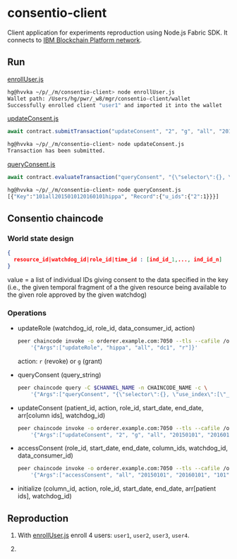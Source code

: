 # consentio-client

Client application for experiments reproduction using Node.js Fabric SDK.
It connects to [IBM Blockchain Platform network](https://cloud.ibm.com/docs/blockchain?topic=blockchain-ibp-console-app).

## Run

[enrollUser.js](./enrollUser.js)
```bash
hg@hvvka ~/p/_/m/consentio-client> node enrollUser.js                                                                                                                                     1 master!?
Wallet path: /Users/hg/pwr/_w8/mgr/consentio-client/wallet
Successfully enrolled client "user1" and imported it into the wallet
```

[updateConsent.js](updateConsent.js)
```js
await contract.submitTransaction("updateConsent", "2", "g", "all", "20150101", "20160101", "101", "hippa");
```

```bash
hg@hvvka ~/p/_/m/consentio-client> node updateConsent.js                                                                                                                                          1 master!
Transaction has been submitted.
```

[queryConsent.js](queryConsent.js)
```js
await contract.evaluateTransaction("queryConsent", "{\"selector\":{}, \"use_index\":[\"_design/indexConsentDoc\", \"indexConsent\"]}");
```

```bash
hg@hvvka ~/p/_/m/consentio-client> node queryConsent.js                                                                                                                                             master!
[{"Key":"101all2015010120160101hippa", "Record":{"u_ids":{"2":1}}}]
```

## Consentio chaincode

### World state design

```json
{ 
  resource_id|watchdog_id|role_id|time_id : [ind_id_1,..., ind_id_n]
}
```

value = a list of individual IDs giving consent to the data specified in the key (i.e., the given temporal fragment of a the given resource being available to the given role approved by the given watchdog)

### Operations

- updateRole (watchdog_id, role_id, data_consumer_id, action)

    ```bash
    peer chaincode invoke -o orderer.example.com:7050 --tls --cafile /opt/gopath/src/github.com/hyperledger/fabric/peer/crypto/ordererOrganizations/example.com/orderers/orderer.example.com/msp/tlscacerts/tlsca.example.com-cert.pem -C $CHANNEL_NAME -n CHAINCODE_NAME -c \
        '{"Args":["updateRole", "hippa", "all", "dc1", "r"]}'
    ```
  
    action: `r` (revoke) or `g` (grant)

- queryConsent (query_string)

    ```bash
    peer chaincode query -C $CHANNEL_NAME -n CHAINCODE_NAME -c \
        '{"Args":["queryConsent", "{\"selector\":{}, \"use_index\":[\"_design/indexConsentDoc\", \"indexConsent\"]}"]}'
    ```

- updateConsent (patient_id, action, role_id, start_date, end_date, arr[column ids], watchdog_id)

    ```bash
    peer chaincode invoke -o orderer.example.com:7050 --tls --cafile /opt/gopath/src/github.com/hyperledger/fabric/peer/crypto/ordererOrganizations/example.com/orderers/orderer.example.com/msp/tlscacerts/tlsca.example.com-cert.pem -C $CHANNEL_NAME -n CHAINCODE_NAME -c \
        '{"Args":["updateConsent", "2", "g", "all", "20150101", "20160101", "101", "hippa"]}'
    ```

- accessConsent (role_id, start_date, end_date, column_ids, watchdog_id, data_consumer_id)

    ```bash
    peer chaincode invoke -o orderer.example.com:7050 --tls --cafile /opt/gopath/src/github.com/hyperledger/fabric/peer/crypto/ordererOrganizations/example.com/orderers/orderer.example.com/msp/tlscacerts/tlsca.example.com-cert.pem -C $CHANNEL_NAME -n CHAINCODE_NAME -c \
        '{"Args":["accessConsent", "all", "20150101", "20160101", "101", "hippa", "dc1"]}'
    ```

- initialize (column_id, action, role_id, start_date, end_date, arr[patient ids], watchdog_id)

## Reproduction

1. With [enrollUser.js](./enrollUser.js) enroll 4 users: `user1`, `user2`, `user3`, `user4`.

2. 
